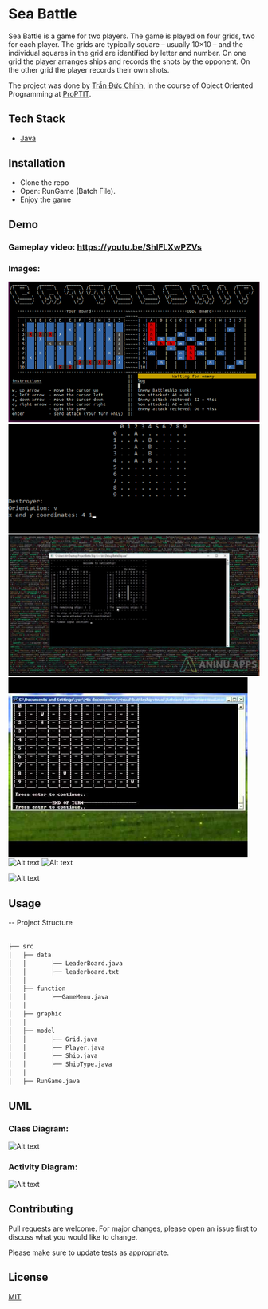 # Sea Battle

Sea Battle is a game for two players. The game is played on four grids, two for each player. The grids are typically square – usually 10×10 – and the individual squares in the grid are identified by letter and number. On one grid the player arranges ships and records the shots by the opponent. On the other grid the player records their own shots.

The project was done by [Trần Đức Chính](https://www.facebook.com/tdczin04/), in the course of Object Oriented Programming at [ProPTIT](https://proptit.com/).


## Tech Stack

- [Java](https://www.java.com/en/) 


## Installation

- Clone the repo
- Open: RunGame (Batch File). 
- Enjoy the game


## Demo

### **Gameplay video:** https://youtu.be/ShIFLXwPZVs
### **Images**:


![Alt text](image.png)
![Alt text](image-1.png)
![Alt text](image-2.png)
![Alt text](image-3.png)
![Alt text](image-4.png)
![Alt text](image-5.png)


![Alt text](image-6.png)

## Usage

-- Project Structure

```bash

├── src
│   ├── data
│   │       ├── LeaderBoard.java
│   │       ├── leaderboard.txt
│   │
│   ├── function
│   │       ├──GameMenu.java
│   │
│   ├── graphic
│   │
│   ├── model
│   │       ├── Grid.java
│   │       ├── Player.java
│   │       ├── Ship.java
│   │       ├── ShipType.java
│   │
│   ├── RunGame.java

```

## UML
### Class Diagram:
![Alt text](BattleShipClassDiagram-1.png)

### Activity Diagram:
![Alt text](BattleShipActivityDiagram-1.jpg)

## Contributing

Pull requests are welcome. For major changes, please open an issue first
to discuss what you would like to change.

Please make sure to update tests as appropriate.

## License

[MIT](https://choosealicense.com/licenses/mit/)